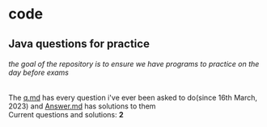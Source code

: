 
# code
## Java questions for practice
###### the goal of the repository is to ensure we have programs to practice on the day before exams
The [q.md](https://github.com/CapMactavish241/code/blob/main/q.md) has every question i've ever been asked to do(since 16th March, 2023) and [Answer.md](https://github.com/CapMactavish241/code/blob/main/Answer.md) has solutions to them  
Current questions and solutions: **2**

